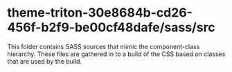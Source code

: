 # theme-triton-30e8684b-cd26-456f-b2f9-be00cf48dafe/sass/src

This folder contains SASS sources that mimic the component-class hierarchy. These files
are gathered in to a build of the CSS based on classes that are used by the build.
